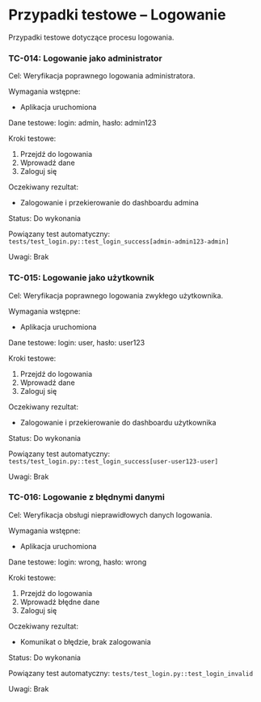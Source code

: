# Przypadki testowe – Logowanie

Przypadki testowe dotyczące procesu logowania.

### TC-014: Logowanie jako administrator

Cel:
Weryfikacja poprawnego logowania administratora.

Wymagania wstępne:
- Aplikacja uruchomiona

Dane testowe:
login: admin, hasło: admin123

Kroki testowe:
1. Przejdź do logowania
2. Wprowadź dane
3. Zaloguj się

Oczekiwany rezultat:
- Zalogowanie i przekierowanie do dashboardu admina

Status: Do wykonania

Powiązany test automatyczny:
`tests/test_login.py::test_login_success[admin-admin123-admin]`

Uwagi:
Brak

### TC-015: Logowanie jako użytkownik

Cel:
Weryfikacja poprawnego logowania zwykłego użytkownika.

Wymagania wstępne:
- Aplikacja uruchomiona

Dane testowe:
login: user, hasło: user123

Kroki testowe:
1. Przejdź do logowania
2. Wprowadź dane
3. Zaloguj się

Oczekiwany rezultat:
- Zalogowanie i przekierowanie do dashboardu użytkownika

Status: Do wykonania

Powiązany test automatyczny:
`tests/test_login.py::test_login_success[user-user123-user]`

Uwagi:
Brak

### TC-016: Logowanie z błędnymi danymi

Cel:
Weryfikacja obsługi nieprawidłowych danych logowania.

Wymagania wstępne:
- Aplikacja uruchomiona

Dane testowe:
login: wrong, hasło: wrong

Kroki testowe:
1. Przejdź do logowania
2. Wprowadź błędne dane
3. Zaloguj się

Oczekiwany rezultat:
- Komunikat o błędzie, brak zalogowania

Status: Do wykonania

Powiązany test automatyczny:
`tests/test_login.py::test_login_invalid`

Uwagi:
Brak
